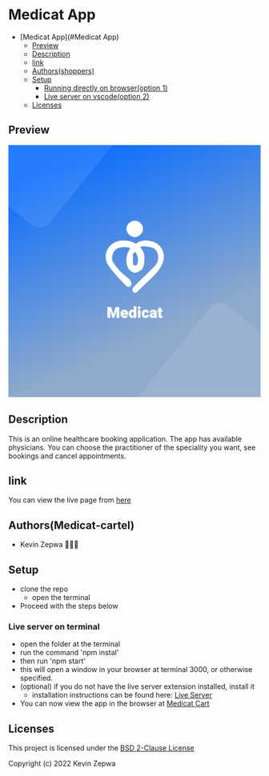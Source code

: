 # Medicat App

- [Medicat App](#Medicat App)
  - [Preview](#preview)
  - [Description](#description)
  - [link](#link)
  - [Authors(shoppers)](#Shopping-enthusiasts)
  - [Setup](#setup)
    - [Running directly on browser(option 1)](#running-directly-on-browseroption-1)
    - [Live server on vscode(option 2)](#live-server-on-vscodeoption-2)
  - [Licenses](#licenses)


## Preview
![alt text][preview]

## Description
This is an online healthcare booking application. The app has available physicians. You can choose the practitioner of the speciality you want, see bookings and cancel appointments.

## link
You can view the live page from [here](https://medicat.netlify.app/)

## Authors(Medicat-cartel)
- Kevin Zepwa 👨🏽‍⚕️

## Setup
- clone the repo
    - open the terminal
- Proceed with the steps below

### Live server on terminal
- open the folder at the terminal
- run the command 'npm instal'
- then run 'npm start'
- this will open a window in your browser at terminal 3000, or otherwise specified.
- (optional) if you do not have the live server extension installed, install it
  - installation instructions can be found here: [Live Server](https://marketplace.visualstudio.com/items?itemName=ritwickdey.LiveServer)
- You can now view the app in the browser at [Medicat Cart](http://localhost:3000)

## Licenses
This project is licensed under the [BSD 2-Clause License ](./LICENSE)

Copyright (c) 2022 Kevin Zepwa

[preview]: ./src/components/assets/images/splash.png "preview"  
